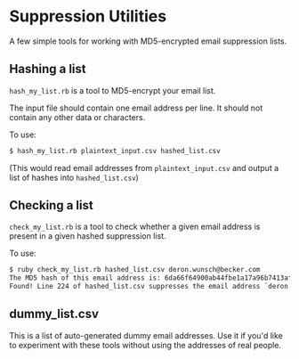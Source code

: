 Suppression Utilities
==================

A few simple tools for working with MD5-encrypted email suppression lists.

## Hashing a list

`hash_my_list.rb` is a tool to MD5-encrypt your email list.

The input file should contain one email address per line. It should not contain any other data or characters.

To use:
~~~ sh 
$ hash_my_list.rb plaintext_input.csv hashed_list.csv
~~~
(This would read email addresses from `plaintext_input.csv` and output a list of hashes into `hashed_list.csv`)


## Checking a list

`check_my_list.rb` is a tool to check whether a given email address is present in a given hashed suppression list.

To use:
~~~ sh
$ ruby check_my_list.rb hashed_list.csv deron.wunsch@becker.com
The MD5 hash of this email address is: 6da66f64900ab44fbe1a17a96b7413af
Found! Line 224 of hashed_list.csv suppresses the email address `deron.wunsch@becker.com`.
~~~


## dummy_list.csv

This is a list of auto-generated dummy email addresses. Use it if you'd like to experiment with these tools without using the addresses of real people.